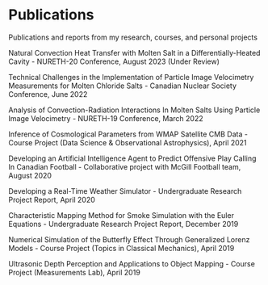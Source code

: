 # Publications
Publications and reports from my research, courses, and personal projects

Natural Convection Heat Transfer with Molten Salt in a Differentially-Heated Cavity - NURETH-20 Conference, August 2023 (Under Review)

Technical Challenges in the Implementation of Particle Image Velocimetry Measurements for Molten Chloride Salts - Canadian Nuclear Society Conference, June 2022

Analysis of Convection-Radiation Interactions In Molten Salts Using Particle Image Velocimetry - NURETH-19 Conference, March 2022

Inference of Cosmological Parameters from WMAP Satellite CMB Data - Course Project (Data Science & Observational Astrophysics), April 2021


Developing an Artificial Intelligence Agent to Predict Offensive Play Calling In Canadian Football - Collaborative project with McGill Football team, August 2020

Developing a Real-Time Weather Simulator - Undergraduate Research Project Report, April 2020

Characteristic Mapping Method for Smoke Simulation with the Euler Equations - Undergraduate Research Project Report, December 2019

Numerical Simulation of the Butterfly Effect Through Generalized Lorenz Models - Course Project (Topics in Classical Mechanics), April 2019

Ultrasonic Depth Perception and Applications to Object Mapping - Course Project (Measurements Lab), April 2019
